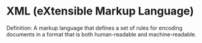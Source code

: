 # XML (eXtensible Markup Language)

Definition: A markup language that defines a set of rules for encoding documents in a format that is both human-readable and machine-readable.